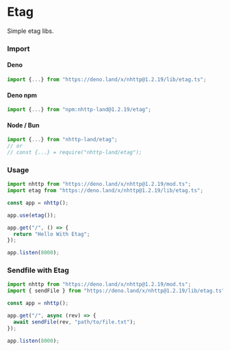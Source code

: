 # Etag
Simple etag libs.

### Import
#### Deno
```ts
import {...} from "https://deno.land/x/nhttp@1.2.19/lib/etag.ts";
```
#### Deno npm
```ts
import {...} from "npm:nhttp-land@1.2.19/etag";
```
#### Node / Bun
```ts
import {...} from "nhttp-land/etag";
// or
// const {...} = require("nhttp-land/etag");
```

### Usage
```ts
import nhttp from "https://deno.land/x/nhttp@1.2.19/mod.ts";
import etag from "https://deno.land/x/nhttp@1.2.19/lib/etag.ts";

const app = nhttp();

app.use(etag());

app.get("/", () => {
  return "Hello With Etag";
});

app.listen(8000);
```

### Sendfile with Etag
```ts
import nhttp from "https://deno.land/x/nhttp@1.2.19/mod.ts";
import { sendFile } from "https://deno.land/x/nhttp@1.2.19/lib/etag.ts";

const app = nhttp();

app.get("/", async (rev) => {
  await sendFile(rev, "path/to/file.txt");
});

app.listen(8000);
```